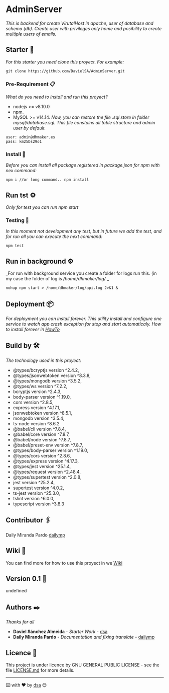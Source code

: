# AdminServer

_This is backend for create VirutalHost in apache, user of database and schema (db). Create user with privileges only home and posibility to create multiple users of emails._

## Starter 🚀

_For this starter you need clone this proyect. For example:_
```
git clone https://github.com/DavielSA/AdminServer.git
```

### Pre-Requirement 📋

_What do you need to install and run this proyect?_
* nodejs >= v8.10.0 
* npm.  
* MySQL >= v14.14.
_Now, you can restore the file .sql store in folder mysql/database.sql. This file constains all table structure and admin user by default._
```
user: admin@dhmaker.es
pass: km25Ds29o1
```

### Install 🔧

_Before you can install all package registered in package.json for npm with nex command:_
```
npm i //or long command.. npm install
```

## Run tst ⚙️

_Only for test you can run npm start_

### Testing 🔩

_In this moment not development any test, but in future we add the test, and for run all you can execute the next command:_

```
npm test
```

## Run in background ⚙️
_For run with background service you create a folder for logs run this. (in my case the folder of log is */home/dhmaker/log/* _
```
nohup npm start > /home/dhmaker/log/api.log 2>&1 &
```

## Deployment 📦

_For deployment you can install forever. This utility install and configure one service to watch app crash exception for stop and start automaticaly._
_How to install forever in [HowTo](https://www.npmjs.com/package/forever)_

## Build by 🛠️

_The technology used in this proyect:_

* @types/bcryptjs version ^2.4.2,
* @types/jsonwebtoken version ^8.3.8,
* @types/mongodb version ^3.5.2,
* @types/ws version ^7.2.2,
* bcryptjs version ^2.4.3,
* body-parser version ^1.19.0,
* cors version ^2.8.5,
* express version ^4.17.1,
* jsonwebtoken version  ^8.5.1,
* mongodb version ^3.5.4,
* ts-node version ^8.6.2
* @babel/cli version ^7.8.4,
* @babel/core version ^7.8.7,
* @babel/node version ^7.8.7,
* @babel/preset-env version ^7.8.7,
* @types/body-parser version ^1.19.0,
* @types/cors version ^2.8.6,
* @types/express version ^4.17.3,
* @types/jest version ^25.1.4,
* @types/request version ^2.48.4,
* @types/supertest version ^2.0.8,
* jest version ^25.2.4,
* supertest version ^4.0.2,
* ts-jest version ^25.3.0,
* tslint version ^6.0.0,
* typescript version ^3.8.3

## Contributor 🖇️

Daily Miranda Pardo [dailymp](https://github.com/dailymp/)

## Wiki 📖

You can find more for how to use this proyect in we [Wiki](https://github.com/DavielSA/AdminServer/wiki)

## Version 0.1 📌

undefined


## Authors ✒️

_Thanks for all_

* **Daviel Sánchez Almeida** - *Starter Work* - [dsa](https://github.com/DavielSA)
* **Daily Miranda Pardo** - *Documentation and fixing translate* - [dailymp](https://github.com/dailymp/)


## Licence 📄

This project is under licence by GNU GENERAL PUBLIC LICENSE - see the file [LICENSE.md](LICENSE.md) for more details.

---
⌨️ with ❤️ by [dsa](https://github.com/DavielSA) 😊
